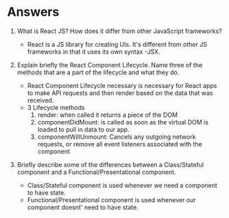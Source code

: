 # Answers

1. What is React JS? How does it differ from other JavaScript frameworks?
    * React is a JS library for creating UIs. It's different from other JS frameworks in that it uses its own syntax -JSX. 


2. Explain briefly the React Component Lifecycle. Name three of the methods that are a part of the lifecycle and what they do.
    * React Component Lifecycle necessary is necessary for React apps to make API requests and then render based on the data that was received.
    * 3 Lifecycle methods
        1. render: when called it returns a piece of the DOM
        2. componentDidMount: is called as soon as the virtual DOM is loaded to pull in data to our app.
        3. componentWillUnmount: Cancels any outgoing network requests, or remove all event listeners associated with the component


3. Briefly describe some of the differences between a Class/Stateful component and a Functional/Presentational component.
    * Class/Stateful component is used whenever we need a component to have state. 
    * Functional/Presentational component is used whenever our component doesnt' need to have state.
